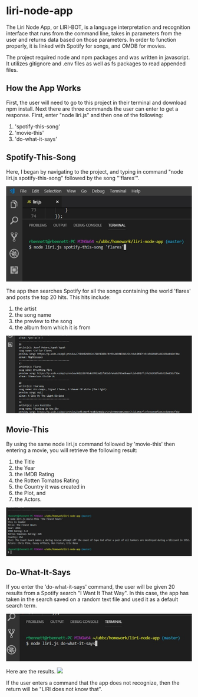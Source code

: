# liri-node-app
The Liri Node App, or LIRI-BOT, is a language interpretation and recognition interface that runs from the command line, takes in parameters from the user and returns data based on those parameters.  In order to function properly, it is linked with Spotify for songs, and OMDB for movies. 

The project required node and npm packages and was written in javascript.  It utilizes gitignore and .env files as well as fs packages to read appended files. 

## How the App Works

First, the user will need to go to this project in their terminal and download npm install. Next there are three commands the user can enter to get a response.  First, enter "node liri.js" and then one of the following: 

1. 'spotify-this-song'
2. 'movie-this'
3. 'do-what-it-says'

## Spotify-This-Song
Here, I began by navigating to the project, and typing in command "node liri.js spotify-this-song" followed by the song "'flares'".


<img src="images/spotify-this-song.jpg">

The app then searches Spotify for all the songs containing the world 'flares' and posts the top 20 hits.  This hits include:
1. the artist
2. the song name
3. the preview to the song
4. the album from which it is from


<img src="images/spotify-results.jpg">

## Movie-This
By using the same node liri.js command followed by 'movie-this' then entering a movie, you will retrieve the following result:
1. the Title
2. the Year
3. the IMDB Rating
4. the Rotten Tomatos Rating
5. the Country it was created in
6. the Plot, and 
7. the Actors.


<img src="images/move-this-results.jpg">

## Do-What-It-Says
  If you enter the 'do-what-it-says' command, the user will be given 20 results from a Spotify search "I Want It That Way".  In this case, the app has taken in the search saved on a random text file and used it as a default search term. 


<img src="images/do-what-it-says.jpg">

Here are the results. 
<img src="images/do-what-it-says=results.jpg">

If the user enters a command that the app does not recognize, then the return will be "LIRI does not know that".
  

